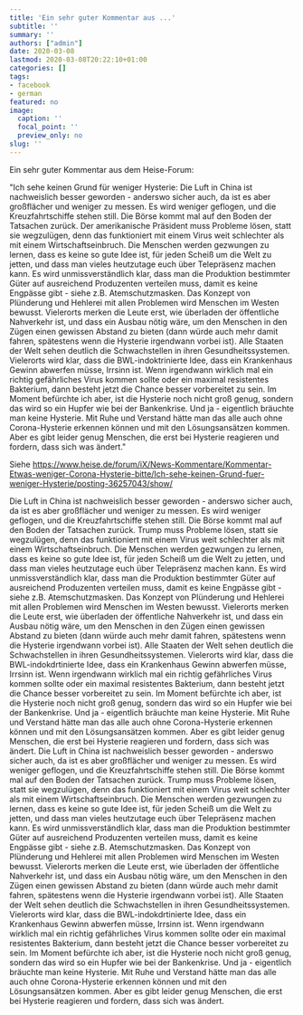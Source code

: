 ```yaml
---
title: 'Ein sehr guter Kommentar aus ...'
subtitle: ''
summary: ''
authors: ["admin"]
date: 2020-03-08
lastmod: 2020-03-08T20:22:10+01:00
categories: []
tags:
- facebook
- german
featured: no
image:
  caption: ''
  focal_point: ''
  preview_only: no
slug: ''
---
```

Ein sehr guter Kommentar aus dem Heise-Forum: 

"Ich sehe keinen Grund für weniger Hysterie:
Die Luft in China ist nachweislich besser geworden - anderswo sicher auch, da ist es aber großflächer und weniger zu messen. Es wird weniger geflogen, und die Kreuzfahrtschiffe stehen still. Die Börse kommt mal auf den Boden der Tatsachen zurück. Der amerikanische Präsident muss Probleme lösen, statt sie wegzulügen, denn das funktioniert mit einem Virus weit schlechter als mit einem Wirtschaftseinbruch. Die Menschen werden gezwungen zu lernen, dass es keine so gute Idee ist, für jeden Scheiß um die Welt zu jetten, und dass man vieles heutzutage euch über Telepräsenz machen kann. Es wird unmissverständlich klar, dass man die Produktion bestimmter Güter auf ausreichend Produzenten verteilen muss, damit es keine Engpässe gibt - siehe z.B. Atemschutzmasken. Das Konzept von Plünderung und Hehlerei mit allen Problemen wird Menschen im Westen bewusst. Vielerorts merken die Leute erst, wie überladen der öffentliche Nahverkehr ist, und dass ein Ausbau nötig wäre, um den Menschen in den Zügen einen gewissen Abstand zu bieten (dann würde auch mehr damit fahren, spätestens wenn die Hysterie irgendwann vorbei ist). Alle Staaten der Welt sehen deutlich die Schwachstellen in ihren Gesundheitssystemen. Vielerorts wird klar, dass die BWL-indoktrinierte Idee, dass ein Krankenhaus Gewinn abwerfen müsse, Irrsinn ist. Wenn irgendwann wirklich mal ein richtig gefährliches Virus kommen sollte oder ein maximal resistentes Bakterium, dann besteht jetzt die Chance besser vorbereitet zu sein. Im Moment befürchte ich aber, ist die Hysterie noch nicht groß genug, sondern das wird so ein Hupfer wie bei der Bankenkrise. Und ja - eigentlich bräuchte man keine Hysterie. Mit Ruhe und Verstand hätte man das alle auch ohne Corona-Hysterie erkennen können und mit den Lösungsansätzen kommen. Aber es gibt leider genug Menschen, die erst bei Hysterie reagieren und fordern, dass sich was ändert."

Siehe https://www.heise.de/forum/iX/News-Kommentare/Kommentar-Etwas-weniger-Corona-Hysterie-bitte/Ich-sehe-keinen-Grund-fuer-weniger-Hysterie/posting-36257043/show/

Die Luft in China ist nachweislich besser geworden - anderswo sicher auch, da ist es aber großflächer und weniger zu messen. Es wird weniger geflogen, und die Kreuzfahrtschiffe stehen still. Die Börse kommt mal auf den Boden der Tatsachen zurück. Trump muss Probleme lösen, statt sie wegzulügen, denn das funktioniert mit einem Virus weit schlechter als mit einem Wirtschaftseinbruch. Die Menschen werden gezwungen zu lernen, dass es keine so gute Idee ist, für jeden Scheiß um die Welt zu jetten, und dass man vieles heutzutage euch über Telepräsenz machen kann. Es wird unmissverständlich klar, dass man die Produktion bestimmter Güter auf ausreichend Produzenten verteilen muss, damit es keine Engpässe gibt - siehe z.B. Atemschutzmasken. Das Konzept von Plünderung und Hehlerei mit allen Problemen wird Menschen im Westen bewusst. Vielerorts merken die Leute erst, wie überladen der öffentliche Nahverkehr ist, und dass ein Ausbau nötig wäre, um den Menschen in den Zügen einen gewissen Abstand zu bieten (dann würde auch mehr damit fahren, spätestens wenn die Hysterie irgendwann vorbei ist). Alle Staaten der Welt sehen deutlich die Schwachstellen in ihren Gesundheitssystemen. Vielerorts wird klar, dass die BWL-indokdrtinierte Idee, dass ein Krankenhaus Gewinn abwerfen müsse, Irrsinn ist. Wenn irgendwann wirklich mal ein richtig gefährliches Virus kommen sollte oder ein maximal resistentes Bakterium, dann besteht jetzt die Chance besser vorbereitet zu sein. Im Moment befürchte ich aber, ist die Hysterie noch nicht groß genug, sondern das wird so ein Hupfer wie bei der Bankenkrise. Und ja - eigentlich bräuchte man keine Hysterie. Mit Ruhe und Verstand hätte man das alle auch ohne Corona-Hysterie erkennen können und mit den Lösungsansätzen kommen. Aber es gibt leider genug Menschen, die erst bei Hysterie reagieren und fordern, dass sich was ändert.
Die Luft in China ist nachweislich besser geworden - anderswo sicher auch, da ist es aber großflächer und weniger zu messen. Es wird weniger geflogen, und die Kreuzfahrtschiffe stehen still. Die Börse kommt mal auf den Boden der Tatsachen zurück. Trump muss Probleme lösen, statt sie wegzulügen, denn das funktioniert mit einem Virus weit schlechter als mit einem Wirtschaftseinbruch. Die Menschen werden gezwungen zu lernen, dass es keine so gute Idee ist, für jeden Scheiß um die Welt zu jetten, und dass man vieles heutzutage euch über Telepräsenz machen kann. Es wird unmissverständlich klar, dass man die Produktion bestimmter Güter auf ausreichend Produzenten verteilen muss, damit es keine Engpässe gibt - siehe z.B. Atemschutzmasken. Das Konzept von Plünderung und Hehlerei mit allen Problemen wird Menschen im Westen bewusst. Vielerorts merken die Leute erst, wie überladen der öffentliche Nahverkehr ist, und dass ein Ausbau nötig wäre, um den Menschen in den Zügen einen gewissen Abstand zu bieten (dann würde auch mehr damit fahren, spätestens wenn die Hysterie irgendwann vorbei ist). Alle Staaten der Welt sehen deutlich die Schwachstellen in ihren Gesundheitssystemen. Vielerorts wird klar, dass die BWL-indokdrtinierte Idee, dass ein Krankenhaus Gewinn abwerfen müsse, Irrsinn ist. Wenn irgendwann wirklich mal ein richtig gefährliches Virus kommen sollte oder ein maximal resistentes Bakterium, dann besteht jetzt die Chance besser vorbereitet zu sein. Im Moment befürchte ich aber, ist die Hysterie noch nicht groß genug, sondern das wird so ein Hupfer wie bei der Bankenkrise. Und ja - eigentlich bräuchte man keine Hysterie. Mit Ruhe und Verstand hätte man das alle auch ohne Corona-Hysterie erkennen können und mit den Lösungsansätzen kommen. Aber es gibt leider genug Menschen, die erst bei Hysterie reagieren und fordern, dass sich was ändert.


